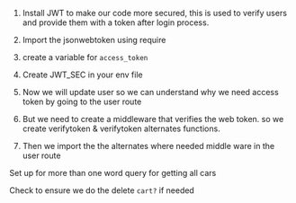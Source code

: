 1. Install JWT to make our code more secured, this is used to verify users and provide them with a token after login process.

2. Import the jsonwebtoken using require

3. create a variable for `access_token`
4. Create JWT_SEC in your env file
5. Now we will update user so we can understand why we need access token by going to the user route
6. But we need to create a middleware that verifies the web token. so we create verifytoken & verifytoken alternates functions.
7. Then we import the the alternates where needed middle ware in the user route

Set up for more than one word query for getting all cars

Check to ensure we do the delete `cart?` if needed
